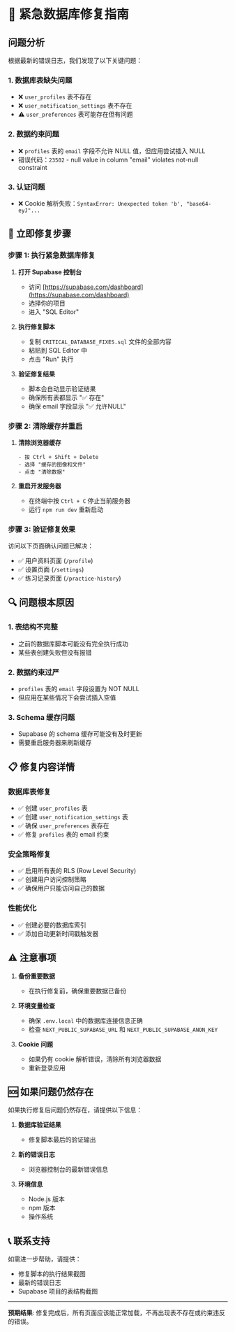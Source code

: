 # 🚨 紧急数据库修复指南

## 问题分析

根据最新的错误日志，我们发现了以下关键问题：

### 1. 数据库表缺失问题
- ❌ `user_profiles` 表不存在
- ❌ `user_notification_settings` 表不存在
- ⚠️ `user_preferences` 表可能存在但有问题

### 2. 数据约束问题
- ❌ `profiles` 表的 `email` 字段不允许 NULL 值，但应用尝试插入 NULL
- 错误代码：`23502` - null value in column "email" violates not-null constraint

### 3. 认证问题
- ❌ Cookie 解析失败：`SyntaxError: Unexpected token 'b', "base64-eyJ"...`

## 🔧 立即修复步骤

### 步骤 1: 执行紧急数据库修复

1. **打开 Supabase 控制台**
   - 访问 [https://supabase.com/dashboard](https://supabase.com/dashboard)
   - 选择你的项目
   - 进入 "SQL Editor"

2. **执行修复脚本**
   - 复制 `CRITICAL_DATABASE_FIXES.sql` 文件的全部内容
   - 粘贴到 SQL Editor 中
   - 点击 "Run" 执行

3. **验证修复结果**
   - 脚本会自动显示验证结果
   - 确保所有表都显示 "✅ 存在"
   - 确保 email 字段显示 "✅ 允许NULL"

### 步骤 2: 清除缓存并重启

1. **清除浏览器缓存**
   ```
   - 按 Ctrl + Shift + Delete
   - 选择 "缓存的图像和文件"
   - 点击 "清除数据"
   ```

2. **重启开发服务器**
   - 在终端中按 `Ctrl + C` 停止当前服务器
   - 运行 `npm run dev` 重新启动

### 步骤 3: 验证修复效果

访问以下页面确认问题已解决：
- ✅ 用户资料页面 (`/profile`)
- ✅ 设置页面 (`/settings`)
- ✅ 练习记录页面 (`/practice-history`)

## 🔍 问题根本原因

### 1. 表结构不完整
- 之前的数据库脚本可能没有完全执行成功
- 某些表创建失败但没有报错

### 2. 数据约束过严
- `profiles` 表的 `email` 字段设置为 NOT NULL
- 但应用在某些情况下会尝试插入空值

### 3. Schema 缓存问题
- Supabase 的 schema 缓存可能没有及时更新
- 需要重启服务器来刷新缓存

## 📋 修复内容详情

### 数据库表修复
- ✅ 创建 `user_profiles` 表
- ✅ 创建 `user_notification_settings` 表
- ✅ 确保 `user_preferences` 表存在
- ✅ 修复 `profiles` 表的 email 约束

### 安全策略修复
- ✅ 启用所有表的 RLS (Row Level Security)
- ✅ 创建用户访问控制策略
- ✅ 确保用户只能访问自己的数据

### 性能优化
- ✅ 创建必要的数据库索引
- ✅ 添加自动更新时间戳触发器

## ⚠️ 注意事项

1. **备份重要数据**
   - 在执行修复前，确保重要数据已备份

2. **环境变量检查**
   - 确保 `.env.local` 中的数据库连接信息正确
   - 检查 `NEXT_PUBLIC_SUPABASE_URL` 和 `NEXT_PUBLIC_SUPABASE_ANON_KEY`

3. **Cookie 问题**
   - 如果仍有 cookie 解析错误，清除所有浏览器数据
   - 重新登录应用

## 🆘 如果问题仍然存在

如果执行修复后问题仍然存在，请提供以下信息：

1. **数据库验证结果**
   - 修复脚本最后的验证输出

2. **新的错误日志**
   - 浏览器控制台的最新错误信息

3. **环境信息**
   - Node.js 版本
   - npm 版本
   - 操作系统

## 📞 联系支持

如需进一步帮助，请提供：
- 修复脚本的执行结果截图
- 最新的错误日志
- Supabase 项目的表结构截图

---

**预期结果**: 修复完成后，所有页面应该能正常加载，不再出现表不存在或约束违反的错误。